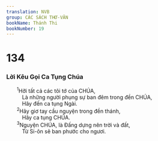 ```yaml
---
translation: NVB
group: CÁC SÁCH THƠ-VĂN
bookName: Thánh Thi 
bookNumber: 19
---
```


<div class="title"><h1>134</h1><h3>Lời Kêu Gọi Ca Tụng Chúa </h3></div>
<span class="verse thi_134_1">  <sup>1</sup>Hỡi tất cả các tôi tớ của CHÚA, <br/>   Là những người phụng sự ban đêm trong đền CHÚA, <br/>   Hãy đến ca tụng Ngài. <br/></span>
<span class="verse thi_134_2">  <sup>2</sup>Hãy giơ tay cầu nguyện trong đền thánh, <br/>   Hãy ca tụng CHÚA. <br/></span>
<span class="verse thi_134_3">  <sup>3</sup>Nguyện CHÚA, là Đấng dựng nên trời và đất, <br/>   Từ Si-ôn sẽ ban phước cho ngươi. <br/></span>
